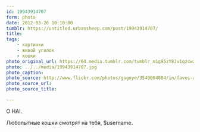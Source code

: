 ```yaml
---
id: 19943914707
form: photo
date: 2012-03-26 10:10:00
tumblr: https://untitled.urbansheep.com/post/19943914707/
title:
tags:
    - картинки
    - живой уголок
    - кошки
photo_original_url: https://64.media.tumblr.com/tumblr_m1g95zY8Jv1qz4wzio1_500.jpg
photo: ../../media/19943914707.jpg
photo_caption:
photo_source: http://www.flickr.com/photos/gogoye/3540004804/in/faves-albert_wong/
photo_source_url:
photo_source_title:

---
```


<p>O HAI.</p>
<p>Любопытные кошки смотрят на тебя, $username.</p>
